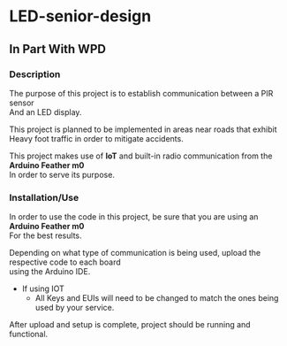 
# LED-senior-design

## In Part With WPD

### Description

The purpose of this project is to establish communication between a PIR sensor  
And an LED display.  

This project is planned to be implemented in areas near roads that exhibit  
Heavy foot traffic in order to mitigate accidents.  

This project makes use of **IoT** and built-in radio communication from the **Arduino Feather m0**  
In order to serve its purpose.  

### Installation/Use

In order to use the code in this project, be sure that you are using an **Arduino Feather m0**  
For the best results.  

Depending on what type of communication is being used, upload the respective code to each board  
using the Arduino IDE.  

- If using IOT  
  -  All Keys and EUIs will need to be changed to match the ones being used by your service.  
 
 After upload and setup is complete, project should be running and functional.  
